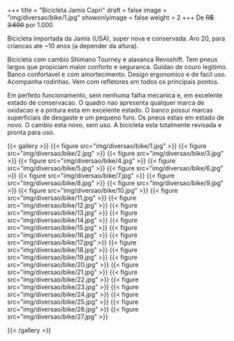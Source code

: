 +++
title = "Bicicleta Jamis Capri"
draft = false
image = "img/diversao/bike/1.jpg"
showonlyimage = false
weight = 2
+++
De ~~R$ 3.600~~ por <span class="price">1.000</span>

<!--more-->

Bicicleta importada da Jamis (USA), super nova e conservada. Aro 20, para criancas ate ~10 anos (a depender da altura).

Bicicleta com cambio Shimano Tourney e alavanca Revoshift. Tem pneus largos que propiciam maior conforto e seguranca. Guidao de couro legitimo. Banco confortavel e com amortecimento. Design ergonomico e de facil uso. Acompanha rodinhas. Vem com refletores em todos os principais pontos.

Em perfeito funcionamento, sem nenhuma falha mecanica e, em excelente estado de conservacao. O quadro nao apresenta qualquer marca de oxidacao e a pintura esta em excelente estado. O banco possui marcas superficiais de desgaste e um pequeno furo. Os pneus estao em estado de novo. O cambio esta novo, sem uso. A bicicleta esta totalmente revisada e pronta para uso.

{{< gallery >}}
{{< figure src="img/diversao/bike/1.jpg" >}}
{{< figure src="img/diversao/bike/2.jpg" >}}
{{< figure src="img/diversao/bike/3.jpg" >}}
{{< figure src="img/diversao/bike/4.jpg" >}}
{{< figure src="img/diversao/bike/5.jpg" >}}
{{< figure src="img/diversao/bike/6.jpg" >}}
{{< figure src="img/diversao/bike/7.jpg" >}}
{{< figure src="img/diversao/bike/8.jpg" >}}
{{< figure src="img/diversao/bike/9.jpg" >}}
{{< figure src="img/diversao/bike/10.jpg" >}}
{{< figure src="img/diversao/bike/11.jpg" >}}
{{< figure src="img/diversao/bike/12.jpg" >}}
{{< figure src="img/diversao/bike/13.jpg" >}}
{{< figure src="img/diversao/bike/14.jpg" >}}
{{< figure src="img/diversao/bike/15.jpg" >}}
{{< figure src="img/diversao/bike/16.jpg" >}}
{{< figure src="img/diversao/bike/17.jpg" >}}
{{< figure src="img/diversao/bike/18.jpg" >}}
{{< figure src="img/diversao/bike/19.jpg" >}}
{{< figure src="img/diversao/bike/20.jpg" >}}
{{< figure src="img/diversao/bike/21.jpg" >}}
{{< figure src="img/diversao/bike/22.jpg" >}}
{{< figure src="img/diversao/bike/23.jpg" >}}
{{< figure src="img/diversao/bike/24.jpg" >}}
{{< figure src="img/diversao/bike/25.jpg" >}}
{{< figure src="img/diversao/bike/26.jpg" >}}
{{< figure src="img/diversao/bike/27.jpg" >}}

{{< /gallery >}}